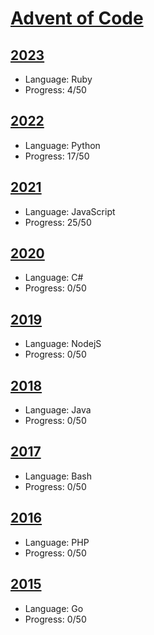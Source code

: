 # [Advent of Code](https://adventofcode.com)

## [2023](https://adventofcode.com/2023)
- Language: Ruby
- Progress: 4/50

## [2022](https://adventofcode.com/2022)
- Language: Python
- Progress: 17/50

## [2021](https://adventofcode.com/2021)
- Language: JavaScript
- Progress: 25/50

## [2020](https://adventofcode.com/2020)
- Language: C#
- Progress: 0/50

## [2019](https://adventofcode.com/2019)
- Language: NodejS
- Progress: 0/50

## [2018](https://adventofcode.com/2018)
- Language: Java
- Progress: 0/50

## [2017](https://adventofcode.com/2017)
- Language: Bash
- Progress: 0/50

## [2016](https://adventofcode.com/2016)
- Language: PHP
- Progress: 0/50

## [2015](https://adventofcode.com/2015)
- Language: Go
- Progress: 0/50
